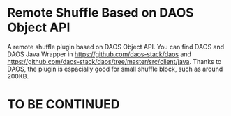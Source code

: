 # Remote Shuffle Based on DAOS Object API

A remote shuffle plugin based on DAOS Object API. You can find DAOS and DAOS Java Wrapper in https://github.com/daos-stack/daos and https://github.com/daos-stack/daos/tree/master/src/client/java.
Thanks to DAOS, the plugin is espacially good for small shuffle block, such as around 200KB.

# TO BE CONTINUED
